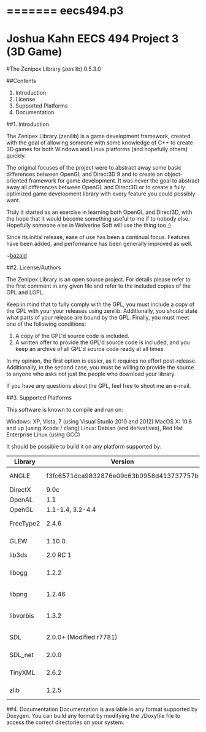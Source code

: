 =======
eecs494.p3
==========

Joshua Kahn EECS 494 Project 3 (3D Game)
========================================

#The Zenipex Library (zenilib) 0.5.3.0

##Contents

1. Introduction
2. License
3. Supported Platforms
4. Documentation


##1. Introduction

The Zenipex Library (zenilib) is a game development framework, created with the goal of allowing someone with some knowledge of C++ to create 3D games for both Windows and Linux platforms (and hopefully others) quickly.

The original focuses of the project were to abstract away some basic differences between OpenGL and Direct3D 9 and to create an object-oriented framework for game development.  It was never the goal to abstract away all differences between OpenGL and Direct3D or to create a fully optimized game development library with every feature you could possibly want.

Truly it started as an exercise in learning both OpenGL and Direct3D, with the hope that it would become something useful to me if to nobody else.  Hopefully someone else in Wolverine Soft will use the thing too ;)

Since its initial release, ease of use has been a continual focus.  Features have been added, and performance has been generally improved as well.

~[bazald](mailto:bazald@gmail.com)


##2. License/Authors

The Zenipex Library is an open source project.  For details please refer to the first comment in any given file and refer to the included copies of the GPL and LGPL.

Keep in mind that to fully comply with the GPL, you must include a copy of the GPL with your your releases using zenilib.  Additionally, you should state what parts of your release are bound by the GPL.  Finally, you must meet one of the following conditions:

1. A copy of the GPL'd source code is included.
2. A written offer to provide the GPL'd source code is included, and you keep an archive of all GPL'd source code ready at all times.

In my opinion, the first option is easier, as it requires no effort post-release.  Additionally, in the second case, you must be willing to provide the source to anyone who asks  not just the people who download your library.

If you have any questions about the GPL, feel free to shoot me an e-mail.


##3. Supported Platforms
 
This software is known to compile and run on:
 
Windows: XP, Vista, 7 (using Visual Studio 2010 and 2012)
MacOS X: 10.6 and up (using Xcode / clang)
Linux: Debian (and derivatives), Red Hat Enterprise Linux (using GCC)

It should be possible to build it on any platform supported by:

| Library | Version | License |
| ------- | ------- | ------- |
| ANGLE | f3fc6571dca9832876e09c63b0958d413737757b | BSD License |
| DirectX | 9.0c | Proprietary |
| OpenAL | 1.1 | Proprietary |
| OpenGL | 1.1-1.4, 3.2-4.4 | Proprietary |
| FreeType2 | 2.4.6 | BSD License |
| GLEW | 1.10.0 | BSD License |
| lib3ds | 2.0 RC 1 | GNU LGPL |
| libogg | 1.2.2 | Xiph BSD-like License |
| libpng | 1.2.46 | zlib/libpng License |
| libvorbis | 1.3.2 | Xiph BSD-like License |
| SDL | 2.0.0+ (Modified r7781) | zlib License |
| SDL_net | 2.0.0 | zlib License |
| TinyXML | 2.6.2 | zlib/libpng License |
| zlib | 1.2.5 | zlib/libpng License |

##4. Documentation
Documentation is available in any format supported by Doxygen.  You can build any format by modifying the ./Doxyfile file to access the correct directories on your system.
